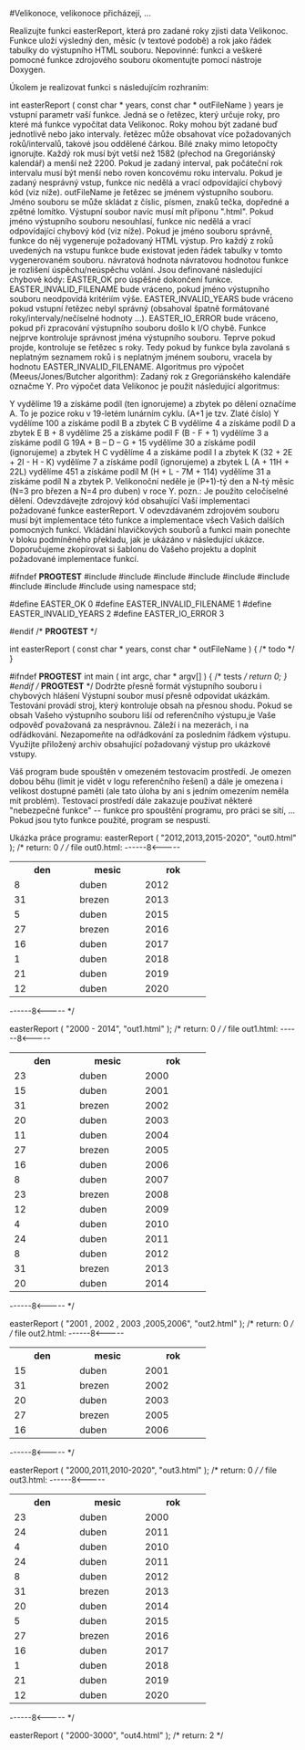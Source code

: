#Velikonoce, velikonoce přicházejí, ...

Realizujte funkci easterReport, která pro zadané roky zjisti data Velikonoc. Funkce uloží výsledný den, měsíc (v textové podobě) a rok jako řádek tabulky do výstupního HTML souboru. Nepovinné: funkci a veškeré pomocné funkce zdrojového souboru okomentujte pomocí nástroje Doxygen.

Úkolem je realizovat funkci s následujícím rozhraním:

int easterReport ( const char * years, const char * outFileName )
years
je vstupní parametr vaší funkce. Jedná se o řetězec, který určuje roky, pro které má funkce vypočítat data Velikonoc. Roky mohou být zadané buď jednotlivě nebo jako intervaly. řetězec může obsahovat více požadovaných roků/intervalů, takové jsou oddělené čárkou. Bílé znaky mimo letopočty ignorujte. Každý rok musí být vetší než 1582 (přechod na Gregoriánský kalendář) a menší než 2200. Pokud je zadaný interval, pak počáteční rok intervalu musí být menší nebo roven koncovému roku intervalu. Pokud je zadaný nesprávný vstup, funkce nic nedělá a vrací odpovídající chybový kód (viz níže).
outFileName
je řetězec se jménem výstupního souboru. Jméno souboru se může skládat z číslic, písmen, znaků tečka, dopředné a zpětné lomítko. Výstupní soubor navíc musí mít příponu ".html". Pokud jméno výstupního souboru nesouhlasí, funkce nic nedělá a vrací odpovídající chybový kód (viz níže). Pokud je jméno souboru správně, funkce do něj vygeneruje požadovaný HTML výstup. Pro každý z roků uvedených na vstupu funkce bude existovat jeden řádek tabulky v tomto vygenerovaném souboru.
návratová hodnota
návratovou hodnotou funkce je rozlišení úspěchu/neúspěchu volání. Jsou definované následující chybové kódy:
EASTER_OK pro úspěšné dokončení funkce.
EASTER_INVALID_FILENAME bude vráceno, pokud jméno výstupního souboru neodpovídá kritériím výše.
EASTER_INVALID_YEARS bude vráceno pokud vstupní řetězec nebyl správný (obsahoval špatně formátované roky/intervaly/nečíselné hodnoty ...).
EASTER_IO_ERROR bude vráceno, pokud při zpracování výstupního souboru došlo k I/O chybě.
Funkce nejprve kontroluje správnost jména výstupního souboru. Teprve pokud projde, kontroluje se řetězec s roky. Tedy pokud by funkce byla zavolaná s neplatným seznamem roků i s neplatným jménem souboru, vracela by hodnotu EASTER_INVALID_FILENAME.
Algoritmus pro výpočet (Meeus/Jones/Butcher algorithm): Zadaný rok z Gregoriánského kalendáře označme Y. Pro výpočet data Velikonoc je použit následující algoritmus:

Y vydělíme 19 a získáme podíl (ten ignorujeme) a zbytek po dělení označíme A. To je pozice roku v 19-letém lunárním cyklu. (A+1 je tzv. Zlaté číslo)
Y vydělíme 100 a získáme podíl B a zbytek C
B vydělíme 4 a získáme podíl D a zbytek E
B + 8 vydělíme 25 a získáme podíl F
(B - F + 1) vydělíme 3 a získáme podíl G
19A + B – D – G + 15 vydělíme 30 a získáme podíl (ignorujeme) a zbytek H
C vydělíme 4 a získáme podíl I a zbytek K
(32 + 2E + 2I - H - K) vydělíme 7 a získáme podíl (ignorujeme) a zbytek L
(A + 11H + 22L) vydělíme 451 a získáme podíl M
(H + L - 7M + 114) vydělíme 31 a získáme podíl N a zbytek P.
Velikonoční neděle je (P+1)-tý den a N-tý měsíc (N=3 pro březen a N=4 pro duben) v roce Y.
pozn.: Je použito celočíselné dělení.
Odevzdávejte zdrojový kód obsahující Vaší implementaci požadované funkce easterReport. V odevzdávaném zdrojovém souboru musí být implementace této funkce a implementace všech Vašich dalších pomocných funkcí. Vkládání hlavičkových souborů a funkci main ponechte v bloku podmíněného překladu, jak je ukázáno v následující ukázce. Doporučujeme zkopírovat si šablonu do Vašeho projektu a doplnit požadované implementace funkcí.

#ifndef __PROGTEST__
#include <cstdio>
#include <cstdlib>
#include <cctype>
#include <cstring>
#include <iostream>
#include <iomanip>
#include <fstream>
#include <sstream>
#include <string>
using namespace std;

#define EASTER_OK                0
#define EASTER_INVALID_FILENAME  1
#define EASTER_INVALID_YEARS     2
#define EASTER_IO_ERROR          3


#endif /* __PROGTEST__ */

int easterReport ( const char * years, const char * outFileName )
 {
   /* todo */
 }

#ifndef __PROGTEST__
int main ( int argc, char * argv[] )
 {
   /* tests */
   return 0;
 }
#endif /* __PROGTEST__ */
Dodržte přesně formát výstupního souboru i chybových hlášení Výstupní soubor musí přesně odpovídat ukázkám. Testování provádí stroj, který kontroluje obsah na přesnou shodu. Pokud se obsah Vašeho výstupního souboru liší od referenčního výstupu,je Vaše odpověď považovaná za nesprávnou. Záleží i na mezerách, i na odřádkování. Nezapomeňte na odřádkování za posledním řádkem výstupu. Využijte přiložený archiv obsahující požadovaný výstup pro ukázkové vstupy.

Váš program bude spouštěn v omezeném testovacím prostředí. Je omezen dobou běhu (limit je vidět v logu referenčního řešení) a dále je omezena i velikost dostupné paměti (ale tato úloha by ani s jedním omezením neměla mít problém). Testovací prostředí dále zakazuje používat některé "nebezpečné funkce" -- funkce pro spouštění programu, pro práci se sítí, ... Pokud jsou tyto funkce použité, program se nespustí.

Ukázka práce programu:
easterReport ( "2012,2013,2015-2020", "out0.html" ); /* return: 0 */
/* file out0.html:
------8<-----
<!DOCTYPE HTML PUBLIC "-//W3C//DTD HTML 4.0 Transitional//EN">
<html>
<head>
<meta http-equiv="Content-Type" content="text/html; charset=utf-8">
<title>C++</title>
</head>
<body>
<table width="300">
<tr><th width="99">den</th><th width="99">mesic</th><th width="99">rok</th></tr>
<tr><td>8</td><td>duben</td><td>2012</td></tr>
<tr><td>31</td><td>brezen</td><td>2013</td></tr>
<tr><td>5</td><td>duben</td><td>2015</td></tr>
<tr><td>27</td><td>brezen</td><td>2016</td></tr>
<tr><td>16</td><td>duben</td><td>2017</td></tr>
<tr><td>1</td><td>duben</td><td>2018</td></tr>
<tr><td>21</td><td>duben</td><td>2019</td></tr>
<tr><td>12</td><td>duben</td><td>2020</td></tr>
</table>
</body>
</html>
------8<-----
*/

easterReport ( "2000 - 2014", "out1.html" ); /* return: 0 */
/* file out1.html:
------8<-----
<!DOCTYPE HTML PUBLIC "-//W3C//DTD HTML 4.0 Transitional//EN">
<html>
<head>
<meta http-equiv="Content-Type" content="text/html; charset=utf-8">
<title>C++</title>
</head>
<body>
<table width="300">
<tr><th width="99">den</th><th width="99">mesic</th><th width="99">rok</th></tr>
<tr><td>23</td><td>duben</td><td>2000</td></tr>
<tr><td>15</td><td>duben</td><td>2001</td></tr>
<tr><td>31</td><td>brezen</td><td>2002</td></tr>
<tr><td>20</td><td>duben</td><td>2003</td></tr>
<tr><td>11</td><td>duben</td><td>2004</td></tr>
<tr><td>27</td><td>brezen</td><td>2005</td></tr>
<tr><td>16</td><td>duben</td><td>2006</td></tr>
<tr><td>8</td><td>duben</td><td>2007</td></tr>
<tr><td>23</td><td>brezen</td><td>2008</td></tr>
<tr><td>12</td><td>duben</td><td>2009</td></tr>
<tr><td>4</td><td>duben</td><td>2010</td></tr>
<tr><td>24</td><td>duben</td><td>2011</td></tr>
<tr><td>8</td><td>duben</td><td>2012</td></tr>
<tr><td>31</td><td>brezen</td><td>2013</td></tr>
<tr><td>20</td><td>duben</td><td>2014</td></tr>
</table>
</body>
</html>
------8<-----
*/

easterReport ( "2001 , 2002  ,  2003 ,2005,2006", "out2.html" ); /* return: 0 */
/* file out2.html:
------8<-----
<!DOCTYPE HTML PUBLIC "-//W3C//DTD HTML 4.0 Transitional//EN">
<html>
<head>
<meta http-equiv="Content-Type" content="text/html; charset=utf-8">
<title>C++</title>
</head>
<body>
<table width="300">
<tr><th width="99">den</th><th width="99">mesic</th><th width="99">rok</th></tr>
<tr><td>15</td><td>duben</td><td>2001</td></tr>
<tr><td>31</td><td>brezen</td><td>2002</td></tr>
<tr><td>20</td><td>duben</td><td>2003</td></tr>
<tr><td>27</td><td>brezen</td><td>2005</td></tr>
<tr><td>16</td><td>duben</td><td>2006</td></tr>
</table>
</body>
</html>
------8<-----
*/

easterReport ( "2000,2011,2010-2020", "out3.html" ); /* return: 0 */
/* file out3.html:
------8<-----
<!DOCTYPE HTML PUBLIC "-//W3C//DTD HTML 4.0 Transitional//EN">
<html>
<head>
<meta http-equiv="Content-Type" content="text/html; charset=utf-8">
<title>C++</title>
</head>
<body>
<table width="300">
<tr><th width="99">den</th><th width="99">mesic</th><th width="99">rok</th></tr>
<tr><td>23</td><td>duben</td><td>2000</td></tr>
<tr><td>24</td><td>duben</td><td>2011</td></tr>
<tr><td>4</td><td>duben</td><td>2010</td></tr>
<tr><td>24</td><td>duben</td><td>2011</td></tr>
<tr><td>8</td><td>duben</td><td>2012</td></tr>
<tr><td>31</td><td>brezen</td><td>2013</td></tr>
<tr><td>20</td><td>duben</td><td>2014</td></tr>
<tr><td>5</td><td>duben</td><td>2015</td></tr>
<tr><td>27</td><td>brezen</td><td>2016</td></tr>
<tr><td>16</td><td>duben</td><td>2017</td></tr>
<tr><td>1</td><td>duben</td><td>2018</td></tr>
<tr><td>21</td><td>duben</td><td>2019</td></tr>
<tr><td>12</td><td>duben</td><td>2020</td></tr>
</table>
</body>
</html>
------8<-----
*/

easterReport ( "2000-3000", "out4.html" ); /* return: 2 */
